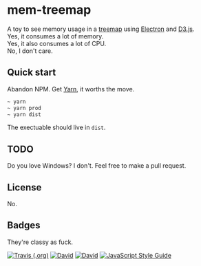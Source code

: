 # mem-treemap

A toy to see memory usage in a [treemap] using [Electron] and [D3.js].  
Yes, it consumes a lot of memory.  
Yes, it also consumes a lot of CPU.  
No, I don't care.

## Quick start

Abandon NPM. Get [Yarn], it worths the move.

```sh
~ yarn
~ yarn prod
~ yarn dist
```

The exectuable should live in `dist`.

## TODO

Do you love Windows? I don't. Feel free to make a pull request.

## License

No.

## Badges

They're classy as fuck.

[![Travis (.org)](https://img.shields.io/travis/quarthex/mem-treemap.svg?style=for-the-badge)](https://travis-ci.org/quarthex/mem-treemap)
[![David](https://img.shields.io/david/quarthex/mem-treemap.svg?style=for-the-badge)](https://david-dm.org/quarthex/mem-treemap)
[![David](https://img.shields.io/david/dev/quarthex/mem-treemap.svg?style=for-the-badge)](https://david-dm.org/quarthex/mem-treemap?type=dev)
[![JavaScript Style Guide](https://img.shields.io/badge/code_style-standard-brightgreen.svg?style=for-the-badge)](https://standardjs.com)

[D3.js]: https://d3js.org/
[Electron]: https://electron.atom.io/
[treemap]: https://en.wikipedia.org/wiki/Treemapping
[Yarn]: https://yarnpkg.com/
